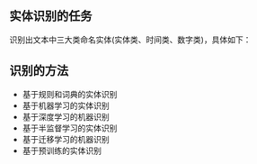 ## 实体识别的任务 ##
识别出文本中三大类命名实体(实体类、时间类、数字类)，具体如下：  


## 识别的方法 ##
* 基于规则和词典的实体识别
* 基于机器学习的实体识别
* 基于深度学习的机器识别
* 基于半监督学习的实体识别
* 基于迁移学习的机器识别
* 基于预训练的实体识别


